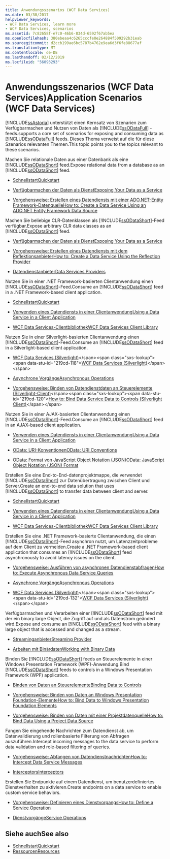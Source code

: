 ```yaml
---
title: Anwendungsszenarios (WCF Data Services)
ms.date: 03/30/2017
helpviewer_keywords:
- WCF Data Services, learn more
- WCF Data Services, scenarios
ms.assetid: 7c82658f-e7c0-46b6-834d-6592f67ab5ea
ms.openlocfilehash: 380ebeaa4c6265cccfe0e264884f509292b31eab
ms.sourcegitcommit: d2ccb199ae6bc5787b4762e9ea6d3f6fe88677af
ms.translationtype: MT
ms.contentlocale: de-DE
ms.lasthandoff: 02/12/2019
ms.locfileid: "56093293"
---
```

# <a name="application-scenarios-wcf-data-services"></a><span data-ttu-id="219cd-102">Anwendungsszenarios (WCF Data Services)</span><span class="sxs-lookup"><span data-stu-id="219cd-102">Application Scenarios (WCF Data Services)</span></span>
[!INCLUDE[ssAstoria](../../../../includes/ssastoria-md.md)] <span data-ttu-id="219cd-103">unterstützt einen Kernsatz von Szenarien zum Verfügbarmachen und Nutzen von Daten als [!INCLUDE[ssODataFull](../../../../includes/ssodatafull-md.md)] -feeds.</span><span class="sxs-lookup"><span data-stu-id="219cd-103">supports a core set of scenarios for exposing and consuming data as [!INCLUDE[ssODataFull](../../../../includes/ssodatafull-md.md)] feeds.</span></span> <span data-ttu-id="219cd-104">Dieses Thema verweist auf die für diese Szenarios relevanten Themen.</span><span class="sxs-lookup"><span data-stu-id="219cd-104">This topic points you to the topics relevant to these scenarios.</span></span>  
  
 <span data-ttu-id="219cd-105">Machen Sie relationale Daten aus einer Datenbank als eine [!INCLUDE[ssODataShort](../../../../includes/ssodatashort-md.md)] feed.</span><span class="sxs-lookup"><span data-stu-id="219cd-105">Expose relational data from a database as an [!INCLUDE[ssODataShort](../../../../includes/ssodatashort-md.md)] feed.</span></span>  
 -   [<span data-ttu-id="219cd-106">Schnellstart</span><span class="sxs-lookup"><span data-stu-id="219cd-106">Quickstart</span></span>](../../../../docs/framework/data/wcf/quickstart-wcf-data-services.md)  
  
-   [<span data-ttu-id="219cd-107">Verfügbarmachen der Daten als Dienst</span><span class="sxs-lookup"><span data-stu-id="219cd-107">Exposing Your Data as a Service</span></span>](../../../../docs/framework/data/wcf/exposing-your-data-as-a-service-wcf-data-services.md)  
  
-   [<span data-ttu-id="219cd-108">Vorgehensweise: Erstellen eines Datendiensts mit einer ADO.NET-Entity Framework-Datenquelle</span><span class="sxs-lookup"><span data-stu-id="219cd-108">How to: Create a Data Service Using an ADO.NET Entity Framework Data Source</span></span>](../../../../docs/framework/data/wcf/create-a-data-service-using-an-adonet-ef-data-wcf.md)  
  
 <span data-ttu-id="219cd-109">Machen Sie beliebige CLR-Datenklassen als [!INCLUDE[ssODataShort](../../../../includes/ssodatashort-md.md)]-Feed verfügbar.</span><span class="sxs-lookup"><span data-stu-id="219cd-109">Expose arbitrary CLR data classes as an [!INCLUDE[ssODataShort](../../../../includes/ssodatashort-md.md)] feed.</span></span>  
 -   [<span data-ttu-id="219cd-110">Verfügbarmachen der Daten als Dienst</span><span class="sxs-lookup"><span data-stu-id="219cd-110">Exposing Your Data as a Service</span></span>](../../../../docs/framework/data/wcf/exposing-your-data-as-a-service-wcf-data-services.md)  
  
-   [<span data-ttu-id="219cd-111">Vorgehensweise: Erstellen eines Datendiensts mit dem Reflektionsanbieter</span><span class="sxs-lookup"><span data-stu-id="219cd-111">How to: Create a Data Service Using the Reflection Provider</span></span>](../../../../docs/framework/data/wcf/create-a-data-service-using-rp-wcf-data-services.md)  
  
-   [<span data-ttu-id="219cd-112">Datendienstanbieter</span><span class="sxs-lookup"><span data-stu-id="219cd-112">Data Services Providers</span></span>](../../../../docs/framework/data/wcf/data-services-providers-wcf-data-services.md)  
  
 <span data-ttu-id="219cd-113">Nutzen Sie in einer .NET Framework-basierten Clientanwendung einen [!INCLUDE[ssODataShort](../../../../includes/ssodatashort-md.md)]-Feed.</span><span class="sxs-lookup"><span data-stu-id="219cd-113">Consume an [!INCLUDE[ssODataShort](../../../../includes/ssodatashort-md.md)] feed in a .NET Framework-based client application.</span></span>  
 -   [<span data-ttu-id="219cd-114">Schnellstart</span><span class="sxs-lookup"><span data-stu-id="219cd-114">Quickstart</span></span>](../../../../docs/framework/data/wcf/quickstart-wcf-data-services.md)  
  
-   [<span data-ttu-id="219cd-115">Verwenden eines Datendiensts in einer Clientanwendung</span><span class="sxs-lookup"><span data-stu-id="219cd-115">Using a Data Service in a Client Application</span></span>](../../../../docs/framework/data/wcf/using-a-data-service-in-a-client-application-wcf-data-services.md)  
  
-   [<span data-ttu-id="219cd-116">WCF Data Services-Clientbibliothek</span><span class="sxs-lookup"><span data-stu-id="219cd-116">WCF Data Services Client Library</span></span>](../../../../docs/framework/data/wcf/wcf-data-services-client-library.md)  
  
 <span data-ttu-id="219cd-117">Nutzen Sie in einer Silverlight-basierten Clientanwendung einen [!INCLUDE[ssODataShort](../../../../includes/ssodatashort-md.md)]-Feed.</span><span class="sxs-lookup"><span data-stu-id="219cd-117">Consume an [!INCLUDE[ssODataShort](../../../../includes/ssodatashort-md.md)] feed in a Silverlight-based client application.</span></span>  
 -   <span data-ttu-id="219cd-118">[WCF Data Services (Silverlight)](https://docs.microsoft.com/previous-versions/windows/silverlight/dotnet-windows-silverlight/cc838234(v=vs.95))</span><span class="sxs-lookup"><span data-stu-id="219cd-118">[WCF Data Services (Silverlight)](https://docs.microsoft.com/previous-versions/windows/silverlight/dotnet-windows-silverlight/cc838234(v=vs.95))</span></span>  
  
-   [<span data-ttu-id="219cd-119">Asynchrone Vorgänge</span><span class="sxs-lookup"><span data-stu-id="219cd-119">Asynchronous Operations</span></span>](../../../../docs/framework/data/wcf/asynchronous-operations-wcf-data-services.md)  
  
-   <span data-ttu-id="219cd-120">[Vorgehensweise: Binden von Datendienstdaten an Steuerelemente (Silverlight-Client)](https://docs.microsoft.com/previous-versions/dotnet/wcf-data-services/ee681614(v=vs.103))</span><span class="sxs-lookup"><span data-stu-id="219cd-120">[How to: Bind Data Service Data to Controls (Silverlight Client)](https://docs.microsoft.com/previous-versions/dotnet/wcf-data-services/ee681614(v=vs.103))</span></span>  
  
 <span data-ttu-id="219cd-121">Nutzen Sie in einer AJAX-basierten Clientanwendung einen [!INCLUDE[ssODataShort](../../../../includes/ssodatashort-md.md)]-Feed.</span><span class="sxs-lookup"><span data-stu-id="219cd-121">Consume an [!INCLUDE[ssODataShort](../../../../includes/ssodatashort-md.md)] feed in an AJAX-based client application.</span></span>  
 -   [<span data-ttu-id="219cd-122">Verwenden eines Datendiensts in einer Clientanwendung</span><span class="sxs-lookup"><span data-stu-id="219cd-122">Using a Data Service in a Client Application</span></span>](../../../../docs/framework/data/wcf/using-a-data-service-in-a-client-application-wcf-data-services.md)  
  
-   [<span data-ttu-id="219cd-123">OData: URI-Konventionen</span><span class="sxs-lookup"><span data-stu-id="219cd-123">OData: URI Conventions</span></span>](https://go.microsoft.com/fwlink/?LinkId=185564)  
  
-   [<span data-ttu-id="219cd-124">OData: Format von JavaScript Object Notation (JSON)</span><span class="sxs-lookup"><span data-stu-id="219cd-124">OData: JavaScript Object Notation (JSON) Format</span></span>](https://go.microsoft.com/fwlink/?LinkId=185790)  
  
 <span data-ttu-id="219cd-125">Erstellen Sie eine End-to-End-datenprojektmappe, die verwendet [!INCLUDE[ssODataShort](../../../../includes/ssodatashort-md.md)] zur Datenübertragung zwischen Client und Server.</span><span class="sxs-lookup"><span data-stu-id="219cd-125">Create an end-to-end data solution that uses [!INCLUDE[ssODataShort](../../../../includes/ssodatashort-md.md)] to transfer data between client and server.</span></span>  
 -   [<span data-ttu-id="219cd-126">Schnellstart</span><span class="sxs-lookup"><span data-stu-id="219cd-126">Quickstart</span></span>](../../../../docs/framework/data/wcf/quickstart-wcf-data-services.md)  
  
-   [<span data-ttu-id="219cd-127">Verwenden eines Datendiensts in einer Clientanwendung</span><span class="sxs-lookup"><span data-stu-id="219cd-127">Using a Data Service in a Client Application</span></span>](../../../../docs/framework/data/wcf/using-a-data-service-in-a-client-application-wcf-data-services.md)  
  
-   [<span data-ttu-id="219cd-128">WCF Data Services-Clientbibliothek</span><span class="sxs-lookup"><span data-stu-id="219cd-128">WCF Data Services Client Library</span></span>](../../../../docs/framework/data/wcf/wcf-data-services-client-library.md)  
  
 <span data-ttu-id="219cd-129">Erstellen Sie eine .NET Framework-basierte Clientanwendung, die einen [!INCLUDE[ssODataShort](../../../../includes/ssodatashort-md.md)]-Feed asynchron nutzt, um Latenzzeitprobleme auf dem Client zu vermeiden.</span><span class="sxs-lookup"><span data-stu-id="219cd-129">Create a .NET Framework-based client application that consumes an [!INCLUDE[ssODataShort](../../../../includes/ssodatashort-md.md)] feed asynchronously to avoid latency issues on the client.</span></span>  
 -   [<span data-ttu-id="219cd-130">Vorgehensweise: Ausführen von asynchronen Datendienstabfragen</span><span class="sxs-lookup"><span data-stu-id="219cd-130">How to: Execute Asynchronous Data Service Queries</span></span>](../../../../docs/framework/data/wcf/how-to-execute-asynchronous-data-service-queries-wcf-data-services.md)  
  
-   [<span data-ttu-id="219cd-131">Asynchrone Vorgänge</span><span class="sxs-lookup"><span data-stu-id="219cd-131">Asynchronous Operations</span></span>](../../../../docs/framework/data/wcf/asynchronous-operations-wcf-data-services.md)  
  
-   <span data-ttu-id="219cd-132">[WCF Data Services (Silverlight)](https://docs.microsoft.com/previous-versions/windows/silverlight/dotnet-windows-silverlight/cc838234(v=vs.95))</span><span class="sxs-lookup"><span data-stu-id="219cd-132">[WCF Data Services (Silverlight)](https://docs.microsoft.com/previous-versions/windows/silverlight/dotnet-windows-silverlight/cc838234(v=vs.95))</span></span>  
  
 <span data-ttu-id="219cd-133">Verfügbarmachen und Verarbeiten einer [!INCLUDE[ssODataShort](../../../../includes/ssodatashort-md.md)] feed mit der ein binary large Object, die Zugriff auf und als Datenstrom geändert wird.</span><span class="sxs-lookup"><span data-stu-id="219cd-133">Expose and consume an [!INCLUDE[ssODataShort](../../../../includes/ssodatashort-md.md)] feed with a binary large object that is accessed and changed as a stream.</span></span>  
 -   [<span data-ttu-id="219cd-134">Streaminganbieter</span><span class="sxs-lookup"><span data-stu-id="219cd-134">Streaming Provider</span></span>](../../../../docs/framework/data/wcf/streaming-provider-wcf-data-services.md)  
  
-   [<span data-ttu-id="219cd-135">Arbeiten mit Binärdaten</span><span class="sxs-lookup"><span data-stu-id="219cd-135">Working with Binary Data</span></span>](../../../../docs/framework/data/wcf/working-with-binary-data-wcf-data-services.md)  
  
 <span data-ttu-id="219cd-136">Binden Sie [!INCLUDE[ssODataShort](../../../../includes/ssodatashort-md.md)] feeds an Steuerelemente in einer Windows Presentation Framework (WPF)-Anwendung.</span><span class="sxs-lookup"><span data-stu-id="219cd-136">Bind [!INCLUDE[ssODataShort](../../../../includes/ssodatashort-md.md)] feeds to controls in a Windows Presentation Framework (WPF) application.</span></span>  
 -   [<span data-ttu-id="219cd-137">Binden von Daten an Steuerelemente</span><span class="sxs-lookup"><span data-stu-id="219cd-137">Binding Data to Controls</span></span>](../../../../docs/framework/data/wcf/binding-data-to-controls-wcf-data-services.md)  
  
-   [<span data-ttu-id="219cd-138">Vorgehensweise: Binden von Daten an Windows Presentation Foundation-Elemente</span><span class="sxs-lookup"><span data-stu-id="219cd-138">How to: Bind Data to Windows Presentation Foundation Elements</span></span>](../../../../docs/framework/data/wcf/bind-data-to-wpf-elements-wcf-data-services.md)  
  
-   [<span data-ttu-id="219cd-139">Vorgehensweise: Binden von Daten mit einer Projektdatenquelle</span><span class="sxs-lookup"><span data-stu-id="219cd-139">How to: Bind Data Using a Project Data Source</span></span>](../../../../docs/framework/data/wcf/how-to-bind-data-using-a-project-data-source-wcf-data-services.md)  
  
 <span data-ttu-id="219cd-140">Fangen Sie eingehende Nachrichten zum Datendienst ab, um Datenvalidierung und rollenbasierte Filterung von Abfragen auszuführen.</span><span class="sxs-lookup"><span data-stu-id="219cd-140">Intercept incoming messages to the data service to perform data validation and role-based filtering of queries.</span></span>  
 -   [<span data-ttu-id="219cd-141">Vorgehensweise: Abfangen von Datendienstnachrichten</span><span class="sxs-lookup"><span data-stu-id="219cd-141">How to: Intercept Data Service Messages</span></span>](../../../../docs/framework/data/wcf/how-to-intercept-data-service-messages-wcf-data-services.md)  
  
-   [<span data-ttu-id="219cd-142">Interceptors</span><span class="sxs-lookup"><span data-stu-id="219cd-142">Interceptors</span></span>](../../../../docs/framework/data/wcf/interceptors-wcf-data-services.md)  
  
 <span data-ttu-id="219cd-143">Erstellen Sie Endpunkte auf einem Datendienst, um benutzerdefiniertes Dienstverhalten zu aktivieren.</span><span class="sxs-lookup"><span data-stu-id="219cd-143">Create endpoints on a data service to enable custom service behaviors.</span></span>  
 -   [<span data-ttu-id="219cd-144">Vorgehensweise: Definieren eines Dienstvorgangs</span><span class="sxs-lookup"><span data-stu-id="219cd-144">How to: Define a Service Operation</span></span>](../../../../docs/framework/data/wcf/how-to-define-a-service-operation-wcf-data-services.md)  
  
-   [<span data-ttu-id="219cd-145">Dienstvorgänge</span><span class="sxs-lookup"><span data-stu-id="219cd-145">Service Operations</span></span>](../../../../docs/framework/data/wcf/service-operations-wcf-data-services.md)  
  
## <a name="see-also"></a><span data-ttu-id="219cd-146">Siehe auch</span><span class="sxs-lookup"><span data-stu-id="219cd-146">See also</span></span>
- [<span data-ttu-id="219cd-147">Schnellstart</span><span class="sxs-lookup"><span data-stu-id="219cd-147">Quickstart</span></span>](../../../../docs/framework/data/wcf/quickstart-wcf-data-services.md)
- [<span data-ttu-id="219cd-148">Ressourcen</span><span class="sxs-lookup"><span data-stu-id="219cd-148">Resources</span></span>](../../../../docs/framework/data/wcf/wcf-data-services-resources.md)

